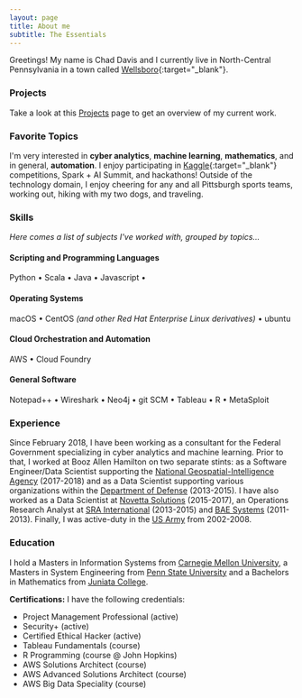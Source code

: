 ```yaml
---
layout: page
title: About me
subtitle: The Essentials
---
```


<i class="fa fa-address-card" aria-hidden="true"></i> Greetings! My name is Chad Davis and I currently live in North-Central Pennsylvania in a town called
[Wellsboro](https://goo.gl/maps/WpjbamYEbSk){:target="_blank"}.


### <i class="fa fa-terminal" aria-hidden="true"></i> Projects

Take a look at this [Projects]() page to get an overview of my current work.

### <i class="fa fa-heart" aria-hidden="true"></i> Favorite Topics

I'm very interested in **cyber analytics**, **machine learning**, **mathematics**, and in general, **automation**. I enjoy participating in [Kaggle](https://kaggle.com){:target="_blank"} competitions, Spark + AI Summit, and hackathons! Outside of the technology domain, I enjoy  cheering for any and all Pittsburgh sports teams, working out, hiking with my two dogs, and traveling.

### <i class="fa fa-cubes" aria-hidden="true"></i> Skills
*Here comes a list of subjects I've worked with, grouped by topics...*

#### <i class="fa fa-code" aria-hidden="true"></i> Scripting and Programming Languages

Python &bull; Scala &bull; Java &bull; Javascript &bull;

#### <i class="fa fa-terminal" aria-hidden="true"></i> Operating Systems

macOS &bull; CentOS *(and other Red Hat Enterprise Linux derivatives)* &bull; ubuntu

#### <i class="fa fa-cloud" aria-hidden="true"></i> Cloud Orchestration and Automation

AWS &bull; Cloud Foundry

#### <i class="fa fa-gear" aria-hidden="true"></i> General Software

Notepad++ &bull; Wireshark &bull; Neo4j &bull; git SCM &bull; Tableau &bull; R &bull; MetaSploit 

### <i class="fa fa-briefcase" aria-hidden="true"></i> Experience
Since February 2018, I have been working as a consultant for the Federal Government specializing in cyber analytics and machine learning. Prior to that, I worked at Booz Allen Hamilton on two separate stints: as a Software Engineer/Data Scientist supporting the [National Geospatial-Intelligence Agency](https://www.nga.mil/Pages/Default.aspx) (2017-2018) and as a Data Scientist supporting various organizations within the [Department of Defense](https://www.defense.gov/) (2013-2015). I have also worked as a Data Scientist at [Novetta Solutions](https://www.novetta.com) (2015-2017), an Operations Research Analyst at [SRA International](https://www.linkedin.com/company/sra-international/) (2013-2015) and [BAE Systems](https://www.baesystems.com/en/home) (2011-2013). Finally, I was active-duty in the [US Army](https://www.army.mil) from 2002-2008.


### <i class="fa fa-graduation-cap" aria-hidden="true"></i> Education
I hold a Masters in Information Systems from [Carnegie Mellon University](https://www.cmu.edu), a Masters in System Engineering from [Penn State University](https://www.psu.edu) and a Bachelors in Mathematics from [Juniata College](https://www.juniata.edu).

**Certifications:** I have the following credentials: 
- Project Management Professional (active)
- Security+ (active)
- Certified Ethical Hacker (active)
- Tableau Fundamentals (course)
- R Programming (course @ John Hopkins)
- AWS Solutions Architect (course)
- AWS Advanced Solutions Architect (course)
- AWS Big Data Speciality (course)

